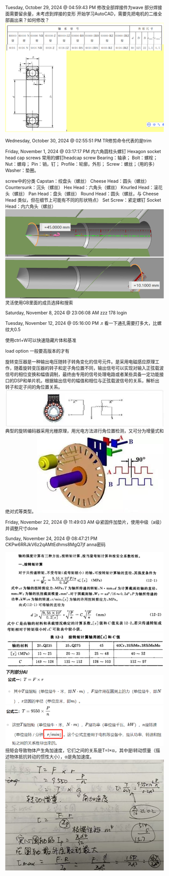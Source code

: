 Tuesday, October 29, 2024 @ 04:59:43 PM
修改全部焊接件为wave
部分焊接面需要留余量，未考虑到焊接的变形
开始学习AutoCAD，需要先把电机的二维全部画出来？如何修改？
![](2024-10-29-17-00-52.png)

Wednesday, October 30, 2024 @ 02:55:51 PM
TR修剪命令代表的是trim

Friday, November 1, 2024 @ 03:17:17 PM
内六角圆柱头螺钉
Hexagon socket head cap screws
常用的螺钉headcap screw
Bearing：轴承；
Bolt：螺栓；
Nut：螺母；
Pin：销，钉；
Profile：轮廓，外形；
Screw：螺丝；（用的多）
Washer：垫圈。

screw中的分类
Capstan：绞盘头（螺丝）
Cheese Head：圆头（螺丝）
Countersunk：沉头（螺丝）
Hex Head：六角头（螺丝）
Knurled Head：滚花头（螺丝）
Pan Head：盘头（螺丝）
Round Head：圆头（螺丝，与 Cheese Head 类似，但在细节上可能有不同的形状特点）
Set Screw：紧定螺钉
Socket Head：内六角头（螺丝）
![](2024-11-04-08-41-16.png)
![](2024-11-04-08-41-52.png)
灵活使用GB里面的成员选择和搜索

Saturday, November 8, 2024 @ 23:06:08 AM zzz 178 login

Tuesday, November 12, 2024 @ 05:16:00 PM
♬看一下通孔需要打多大，比螺纹大0.5

使用ctrl+W可以快速隐藏片体和基准

load option 一般要高版本的才有

旋转变压器是一种输出电压随转子转角变化的信号元件。是采用电磁感应原理工作，随着旋转变压器的转子和定子角位置不同，输出信号可以实现对输入正弦载波信号的相位变换和幅值调制，最终由专用的信号处理电路或者某些具备一定功能接口的DSP和单片机，根据输出信号的幅值和相位与正弦载波信号的关系，解析出转子和定子间的角位置关系。
![](2024-11-22-10-46-54.png)
典型的旋转编码器采用光栅原理，用光电方法进行角位置检测，又可分为增量式和绝对式等类型。
![](2024-11-22-10-47-09.png)

Friday, November 22, 2024 @ 11:49:03 AM
😃紧固件加垫片，使用中级（a级）并调整尺寸done

Sunday, November 24, 2024 @ 08:47:21 PM
CKPw6RRJkV6z2qAMtEdhms8MgQ7jf
anna密码

![](2024-11-25-09-00-51.png)
![](2024-11-25-09-01-06.png)
![](2024-11-25-10-01-38.png)
***下列部分AI***
![](2024-11-25-09-30-42.png)![](2024-11-25-09-31-03.png)
扭矩会导致物体产生角加速度，它们之间的关系是T=I×α，其中是I转动惯量（描述物体抵抗转动的惯性大小），α是角加速度。
![](2024-11-25-09-42-03.png)